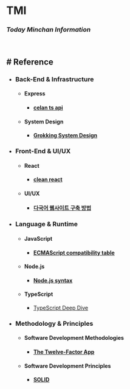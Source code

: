 # TMI

### _Today Minchan Information_

<br>

## # Reference

- ### Back-End & Infrastructure

  - #### Express

    - #### [celan ts api](https://github.com/rmanguinho/clean-ts-api)

  - #### System Design

    - #### [Grokking System Design](https://github.com/Jeevan-kumar-Raj/Grokking-System-Design)

- ### Front-End & UI/UX

  - #### React

    - #### [clean react](https://github.com/rmanguinho/clean-react)

  - #### UI/UX
    - #### [다국어 웹사이트 구축 방법](https://www.lionbridge.com/ko/blog/translation-localization/9-essential-elements-intelligent-multilingual-website-design/)

- ### Language & Runtime

  - #### JavaScript

    - #### [ECMAScript compatibility table](https://kangax.github.io/)

  - #### Node.js

    - #### [Node.js syntax](https://node.green/)

  - #### TypeScript

    - [TypeScript Deep Dive](https://radlohead.gitbook.io/typescript-deep-dive/)

- ### Methodology & Principles

  - #### Software Development Methodologies

    - #### [The Twelve-Factor App](https://12factor.net/)

  - #### Software Development Principles

    - #### [SOLID](https://en.wikipedia.org/wiki/SOLID)
